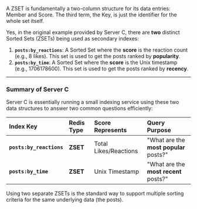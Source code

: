 A ZSET is fundamentally a two-column structure for its data entries: Member and Score. The third term, the Key, is just the identifier for the whole set itself.

Yes, in the original example provided by Server C, there are **two** distinct Sorted Sets (ZSETs) being used as secondary indexes:

1.  **`posts:by_reactions`**: A Sorted Set where the **score** is the reaction count (e.g., $8$ likes). This set is used to get the posts ranked by **popularity**.
2.  **`posts:by_time`**: A Sorted Set where the **score** is the Unix timestamp (e.g., $1706178600$). This set is used to get the posts ranked by **recency**.

***

### Summary of Server C

Server C is essentially running a small indexing service using these two data structures to answer two common questions efficiently:

| Index Key | Redis Type | Score Represents | Query Purpose |
| :--- | :--- | :--- | :--- |
| **`posts:by_reactions`** | **ZSET** | Total Likes/Reactions | "What are the **most popular** posts?" |
| **`posts:by_time`** | **ZSET** | Unix Timestamp | "What are the **most recent** posts?" |

Using two separate ZSETs is the standard way to support multiple sorting criteria for the same underlying data (the posts).
